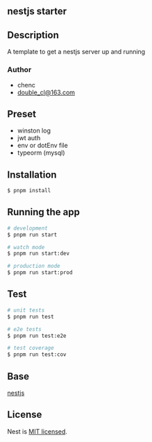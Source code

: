 ## nestjs starter


## Description

A template to get a nestjs server up and running

### Author
- chenc
- double_cl@163.com

## Preset
- winston log
- jwt auth
- env or dotEnv file
- typeorm (mysql)

## Installation

```bash
$ pnpm install
```

## Running the app

```bash
# development
$ pnpm run start

# watch mode
$ pnpm run start:dev

# production mode
$ pnpm run start:prod
```

## Test

```bash
# unit tests
$ pnpm run test

# e2e tests
$ pnpm run test:e2e

# test coverage
$ pnpm run test:cov
```

## Base

[nestjs](https://github.com/nestjs)

## License

Nest is [MIT licensed](LICENSE).
